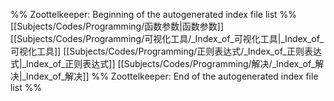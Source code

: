 %% Zoottelkeeper: Beginning of the autogenerated index file list  %%
 [[Subjects/Codes/Programming/函数参数|函数参数]]
 [[Subjects/Codes/Programming/可视化工具/_Index_of_可视化工具|_Index_of_可视化工具]]
 [[Subjects/Codes/Programming/正则表达式/_Index_of_正则表达式|_Index_of_正则表达式]]
 [[Subjects/Codes/Programming/解决/_Index_of_解决|_Index_of_解决]]
%% Zoottelkeeper: End of the autogenerated index file list  %%
